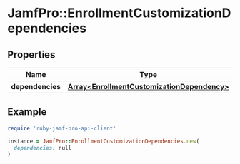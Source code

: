 # JamfPro::EnrollmentCustomizationDependencies

## Properties

| Name | Type | Description | Notes |
| ---- | ---- | ----------- | ----- |
| **dependencies** | [**Array&lt;EnrollmentCustomizationDependency&gt;**](EnrollmentCustomizationDependency.md) |  | [optional] |

## Example

```ruby
require 'ruby-jamf-pro-api-client'

instance = JamfPro::EnrollmentCustomizationDependencies.new(
  dependencies: null
)
```

